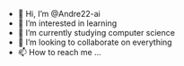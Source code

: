 - 👋 Hi, I’m @Andre22-ai
- 👀 I’m interested in learning
- 🌱 I’m currently studying computer science 
- 💞️ I’m looking to collaborate on everything
- 📫 How to reach me ...

<!---
Andre22-ai/Andre22-ai is a ✨ special ✨ repository because its `README.md` (this file) appears on your GitHub profile.
You can click the Preview link to take a look at your changes.
--->
